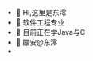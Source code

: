 - 👋 Hi,这里是东澪
- 👀 软件工程专业
- 🌱 目前正在学Java与C
- 💞️ 酷安@东澪
- 

<!---
Mrthings/Mrthings is a ✨ special ✨ repository because its `README.md` (this file) appears on your GitHub profile.
You can click the Preview link to take a look at your changes.
--->
